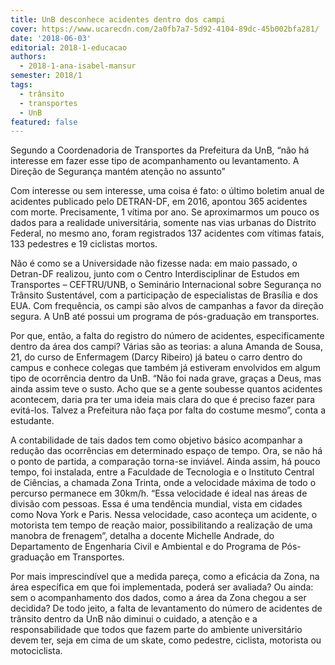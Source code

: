 ```yaml
---
title: UnB desconhece acidentes dentro dos campi
cover: https://www.ucarecdn.com/2a0fb7a7-5d92-4104-89dc-45b002bfa281/
date: '2018-06-03'
editorial: 2018-1-educacao
authors:
  - 2018-1-ana-isabel-mansur
semester: 2018/1
tags:
  - trânsito
  - transportes
  - UnB
featured: false
---
```

Segundo a Coordenadoria de Transportes da Prefeitura da UnB, “não há interesse em fazer esse tipo de acompanhamento ou levantamento. A Direção de Segurança mantém atenção no assunto”



Com interesse ou sem interesse, uma coisa é fato: o último boletim anual de acidentes  publicado pelo DETRAN-DF, em 2016, apontou 365 acidentes com morte. Precisamente, 1 vítima por ano. Se aproximarmos um pouco os dados para a realidade universitária, somente nas vias urbanas do Distrito Federal, no mesmo ano, foram registrados 137 acidentes com vítimas fatais, 133 pedestres e 19 ciclistas mortos.



Não é como se a Universidade não fizesse nada: em maio passado, o Detran-DF realizou, junto com o Centro Interdisciplinar de Estudos em Transportes – CEFTRU/UNB, o Seminário Internacional sobre Segurança no Trânsito Sustentável, com a participação de especialistas de Brasília e dos EUA. Com frequência, os campi são alvos de campanhas a favor da direção segura. A UnB até possui um programa de pós-graduação em transportes.



Por que, então, a falta do registro do número de acidentes, especificamente dentro da área dos campi? Várias são as teorias: a aluna Amanda de Sousa, 21, do curso de Enfermagem (Darcy Ribeiro) já bateu o carro dentro do campus e conhece colegas que também já estiveram envolvidos em algum tipo de ocorrência dentro da UnB. “Não foi nada grave, graças a Deus, mas ainda assim teve o susto. Acho que se a gente soubesse quantos acidentes acontecem, daria pra ter uma ideia mais clara do que é preciso fazer para evitá-los. Talvez a Prefeitura não faça por falta do costume mesmo”, conta a estudante.



A contabilidade de tais dados tem como objetivo básico acompanhar a redução das ocorrências em determinado espaço de tempo. Ora, se não há o ponto de partida, a comparação torna-se inviável. Ainda assim, há pouco tempo, foi instalada, entre a Faculdade de Tecnologia e o Instituto Central de Ciências, a chamada Zona Trinta, onde a velocidade máxima de todo o percurso permanece em 30km/h. “Essa velocidade é ideal nas áreas de divisão com pessoas. Essa é uma tendência mundial, vista em cidades como Nova York e Paris. Nessa velocidade, caso aconteça um acidente, o motorista tem tempo de reação maior, possibilitando a realização de uma manobra de frenagem”, detalha a docente Michelle Andrade, do Departamento de Engenharia Civil e Ambiental e do Programa de Pós-graduação em Transportes.



Por mais imprescindível que a medida pareça, como a eficácia da Zona, na área específica em que foi implementada, poderá ser avaliada? Ou ainda: sem o acompanhamento dos dados, como a área da Zona chegou a ser decidida? De todo jeito, a falta de levantamento do número de acidentes de trânsito dentro da UnB não diminui o cuidado, a atenção e a responsabilidade que todos que fazem parte do ambiente universitário devem ter, seja em cima de um skate, como pedestre, ciclista, motorista ou motociclista.
